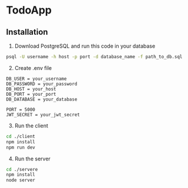 # TodoApp
## Installation
1. Download PostgreSQL and run this code in your database
```bash
psql -U username -h host -p port -d database_name -f path_to_db.sql
```

2. Create .env file
```
DB_USER = your_username
DB_PASSWORD = your_password
DB_HOST = your_host
DB_PORT = your_port
DB_DATABASE = your_database

PORT = 5000
JWT_SECRET = your_jwt_secret
```

3. Run the client
```bash
cd ./client
npm install
npm run dev
```

4. Run the server
```bash
cd ./servere
npm install
node server
```